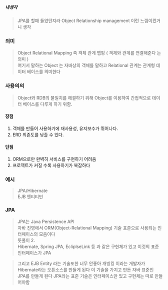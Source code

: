 ##### 내생각
> JPA를 할때 들었던지라 Object Relationship management 이런 느낌이겠거니 생각  
### 의미
> Object Relational Mapping 즉 객체 관계 맵핑 ( 객체와 관계를 연결해준다 는 의미 )   
> 여기서 말하는 Object 는 자바상의 객체를 말하고 Relational 관계는 관계형 데이터 베이스를 의미한다 

### 사용의의
> Object와 RDB의 불일치를 해결하기 위해 Object를 이용하여 간접적으로 데이터 베이스를 다루게 하기 위함.  

#### 장점
1. 객체를 만들어 사용하기에 재사용성, 유지보수가 뛰어나다.
2. ERD 의존도를 낮출 수 있다. 

#### 단점
1. ORM으로만 완벽히 서비스를 구현하기 어려움
2. 프로젝트가 커질 수록 사용하기가 복잡하다
### 예시
> JPA/Hibernate  
> EJB 엔티티빈  


### JPA
> JPA는 Java Persistence API  
> 자바 진영에서 ORM(Object-Relational Mapping) 기술 표준으로 사용되는 인터페이스의 모음이다  
> 뜻풀이  2.  
> Hibernate, Spring JPA, EcliplseLink 등 과 같은 구현체가 있고 이것의 표준 인터페이스가 JPA

>  그리고 EJB Entity 라는 기술또한 너무 안좋아 개빙킹 이라는 개발자가 Hibernate라는 오픈소스를 만들게 된다 이 기술을 가지고 만든 자바 표준인 JPA를 만들게 된다 JPA라는 표준 기술은 인터페이스만 있고 구현체는 따로 만들어야함